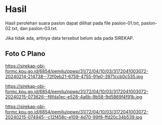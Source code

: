 # Hasil

Hasil perolehan suara paslon dapat dilihat pada file paslon-01.txt, paslon-02.txt, dan paslon-03.txt.

Jika tidak ada, artinya data tersebut belum ada pada SIREKAP.

## Foto C Plano

https://sirekap-obj-formc.kpu.go.id/6854/pemilu/ppwp/31/72/04/10/03/3172041003072-20240214-214738--72f0eb21-6759-4755-91e0-3971ccb0c535.jpg

https://sirekap-obj-formc.kpu.go.id/6854/pemilu/ppwp/31/72/04/10/03/3172041003072-20240215-073626--f6fda1ec-e528-4a6b-9b58-9d5869f4f91b.jpg

https://sirekap-obj-formc.kpu.go.id/6854/pemilu/ppwp/31/72/04/10/03/3172041003072-20240215-074945--c12f458c-e109-4d70-99f8-ffd20c34b539.jpg
